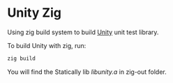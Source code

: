 # Unity Zig

Using zig build system to build [Unity](https://github.com/ThrowTheSwitch/Unity) unit test library.

To build Unity with zig, run:

```bash
zig build
```

You will find the Statically lib *libunity.a* in zig-out folder.

